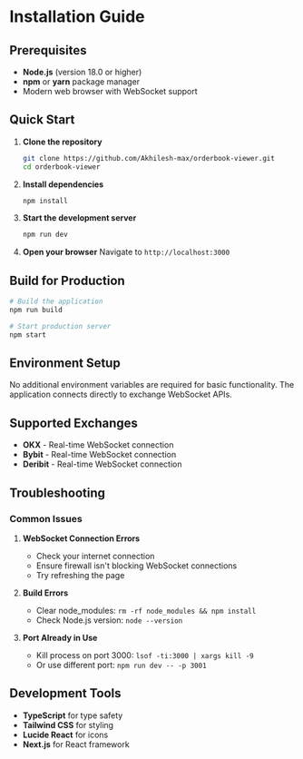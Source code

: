 # Installation Guide

## Prerequisites

- **Node.js** (version 18.0 or higher)
- **npm** or **yarn** package manager
- Modern web browser with WebSocket support

## Quick Start

1. **Clone the repository**
   ```bash
   git clone https://github.com/Akhilesh-max/orderbook-viewer.git
   cd orderbook-viewer
   ```

2. **Install dependencies**
   ```bash
   npm install
   ```

3. **Start the development server**
   ```bash
   npm run dev
   ```

4. **Open your browser**
   Navigate to `http://localhost:3000`

## Build for Production

```bash
# Build the application
npm run build

# Start production server
npm start
```

## Environment Setup

No additional environment variables are required for basic functionality. The application connects directly to exchange WebSocket APIs.

## Supported Exchanges

- **OKX** - Real-time WebSocket connection
- **Bybit** - Real-time WebSocket connection  
- **Deribit** - Real-time WebSocket connection

## Troubleshooting

### Common Issues

1. **WebSocket Connection Errors**
   - Check your internet connection
   - Ensure firewall isn't blocking WebSocket connections
   - Try refreshing the page

2. **Build Errors**
   - Clear node_modules: `rm -rf node_modules && npm install`
   - Check Node.js version: `node --version`

3. **Port Already in Use**
   - Kill process on port 3000: `lsof -ti:3000 | xargs kill -9`
   - Or use different port: `npm run dev -- -p 3001`

## Development Tools

- **TypeScript** for type safety
- **Tailwind CSS** for styling
- **Lucide React** for icons
- **Next.js** for React framework